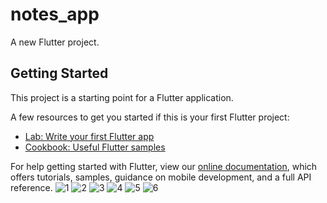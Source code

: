 # notes_app

A new Flutter project.

## Getting Started

This project is a starting point for a Flutter application.

A few resources to get you started if this is your first Flutter project:

- [Lab: Write your first Flutter app](https://flutter.dev/docs/get-started/codelab)
- [Cookbook: Useful Flutter samples](https://flutter.dev/docs/cookbook)

For help getting started with Flutter, view our
[online documentation](https://flutter.dev/docs), which offers tutorials,
samples, guidance on mobile development, and a full API reference.
![1](https://user-images.githubusercontent.com/63581864/157119310-6db3ed92-cc16-4a6c-a0ba-fa065d287d23.jpeg)
![2](https://user-images.githubusercontent.com/63581864/157119313-54bbf498-8a4b-4cf0-833a-7b1470fd0546.jpeg)
![3](https://user-images.githubusercontent.com/63581864/157119317-6d436423-0473-42b5-9b26-f5db539821c7.jpeg)
![4](https://user-images.githubusercontent.com/63581864/157119320-b5105525-a346-493c-aa33-0c6eeb7e182f.jpeg)
![5](https://user-images.githubusercontent.com/63581864/157119322-26e31878-ebb1-4a58-b9f1-b9cf47e4d9da.jpeg)
![6](https://user-images.githubusercontent.com/63581864/157119326-27b2ab48-9e52-469e-8b65-599c4928d99d.jpeg)


